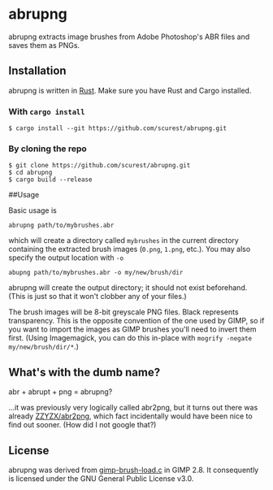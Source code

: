 # abrupng

abrupng extracts image brushes from Adobe Photoshop's ABR files and saves them as PNGs.

## Installation

abrupng is written in [Rust](https://rust-lang.org/). Make sure you have Rust and Cargo installed.

### With `cargo install`

    $ cargo install --git https://github.com/scurest/abrupng.git

### By cloning the repo

    $ git clone https://github.com/scurest/abrupng.git
    $ cd abrupng
    $ cargo build --release

##Usage

Basic usage is

    abrupng path/to/mybrushes.abr
    
which will create a directory called `mybrushes` in the current directory containing the extracted brush images (`0.png`, `1.png`, etc.). You may also specify the output location with `-o`

    abupng path/to/mybrushes.abr -o my/new/brush/dir
    
abrupng will create the output directory; it should not exist beforehand. (This is just so that it won't clobber any of your files.)

The brush images will be 8-bit greyscale PNG files. Black represents transparency. This is the opposite convention of the one used by GIMP, so if you want to import the images as GIMP brushes you'll need to invert them first. (Using Imagemagick, you can do this in-place with `mogrify -negate my/new/brush/dir/*`.)

## What's with the dumb name?

abr + abrupt + png = abrupng?

...it was previously very logically called abr2png, but it turns out there was already [ZZYZX/abr2png](https://github.com/ZZYZX/abr2png), which fact incidentally would have been nice to find out sooner. (How did I not google that?)

## License

abrupng was derived from [gimp-brush-load.c](https://github.com/GNOME/gimp/blob/2275d4b257e9de36f1ac749e591378e58b348754/app/core/gimpbrush-load.c) in GIMP 2.8. It consequently is licensed under the GNU General Public License v3.0.

